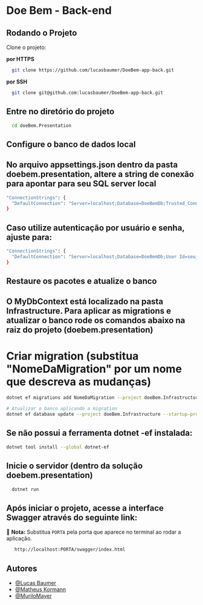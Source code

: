 
# Doe Bem - Back-end


## Rodando o Projeto

Clone o projeto: 

**por HTTPS**

```bash
  git clone https://github.com/lucasbaumer/DoeBem-app-back.git
```
  **por SSH**
```bash
  git clone git@github.com:lucasbaumer/DoeBem-app-back.git
```

## Entre no diretório do projeto

```bash
  cd doeBem.Presentation
```

## Configure o banco de dados local
## No arquivo appsettings.json dentro da pasta doebem.presentation, altere a string de conexão para apontar para seu SQL server local

```bash
"ConnectionStrings": {
  "DefaultConnection": "Server=localhost;Database=DoeBemDb;Trusted_Connection=True;TrustServerCertificate=True;"
}
```
## Caso utilize autenticação por usuário e senha, ajuste para:

```bash
"ConnectionStrings": {
  "DefaultConnection": "Server=localhost;Database=DoeBemDb;User Id=seu_usuario;Password=sua_senha;TrustServerCertificate=True;"
}
```

## Restaure os pacotes e atualize o banco 
## O MyDbContext está localizado na pasta Infrastructure. Para aplicar as migrations e atualizar o banco rode os comandos abaixo na raiz do projeto (doebem.presentation)

# Criar migration (substitua "NomeDaMigration" por um nome que descreva as mudanças)
```bash
dotnet ef migrations add NomeDaMigration --project doeBem.Infrastructure --startup-project doeBem.Presentation
```

```bash
# Atualizar o banco aplicando a migration
dotnet ef database update --project doeBem.Infrastructure --startup-project doeBem.Presentation
```

## Se não possui a ferramenta dotnet -ef instalada: 

```bash
dotnet tool install --global dotnet-ef
```

## Inicie o servidor (dentro da solução doebem.presentation)

```bash
  dotnet run
```

## Após iniciar o projeto, acesse a interface Swagger através do seguinte link:

📌 **Nota:** Substitua `PORTA` pela porta que aparece no terminal ao rodar a aplicação.
```bash
   http://localhost:PORTA/swagger/index.html
```


## Autores

- [@Lucas Baumer](https://www.github.com/lucasbaumer)
- [@Matheus Kormann](https://www.github.com/matheuskormann)
- [@MuriloMayer](https://www.github.com/MuriloMayer)


